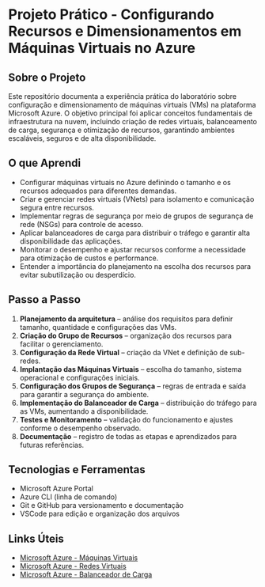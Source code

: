 # Projeto Prático - Configurando Recursos e Dimensionamentos em Máquinas Virtuais no Azure

## Sobre o Projeto  
Este repositório documenta a experiência prática do laboratório sobre configuração e dimensionamento de máquinas virtuais (VMs) na plataforma Microsoft Azure. O objetivo principal foi aplicar conceitos fundamentais de infraestrutura na nuvem, incluindo criação de redes virtuais, balanceamento de carga, segurança e otimização de recursos, garantindo ambientes escaláveis, seguros e de alta disponibilidade.

## O que Aprendi

- Configurar máquinas virtuais no Azure definindo o tamanho e os recursos adequados para diferentes demandas.
- Criar e gerenciar redes virtuais (VNets) para isolamento e comunicação segura entre recursos.
- Implementar regras de segurança por meio de grupos de segurança de rede (NSGs) para controle de acesso.
- Aplicar balanceadores de carga para distribuir o tráfego e garantir alta disponibilidade das aplicações.
- Monitorar o desempenho e ajustar recursos conforme a necessidade para otimização de custos e performance.
- Entender a importância do planejamento na escolha dos recursos para evitar subutilização ou desperdício.

## Passo a Passo

1. **Planejamento da arquitetura** – análise dos requisitos para definir tamanho, quantidade e configurações das VMs.
2. **Criação do Grupo de Recursos** – organização dos recursos para facilitar o gerenciamento.
3. **Configuração da Rede Virtual** – criação da VNet e definição de sub-redes.
4. **Implantação das Máquinas Virtuais** – escolha do tamanho, sistema operacional e configurações iniciais.
5. **Configuração dos Grupos de Segurança** – regras de entrada e saída para garantir a segurança do ambiente.
6. **Implementação do Balanceador de Carga** – distribuição do tráfego para as VMs, aumentando a disponibilidade.
7. **Testes e Monitoramento** – validação do funcionamento e ajustes conforme o desempenho observado.
8. **Documentação** – registro de todas as etapas e aprendizados para futuras referências.

## Tecnologias e Ferramentas

- Microsoft Azure Portal  
- Azure CLI (linha de comando)  
- Git e GitHub para versionamento e documentação  
- VSCode para edição e organização dos arquivos  

## Links Úteis

- [Microsoft Azure - Máquinas Virtuais](https://learn.microsoft.com/pt-br/azure/virtual-machines/)  
- [Microsoft Azure - Redes Virtuais](https://learn.microsoft.com/pt-br/azure/virtual-network/)  
- [Microsoft Azure - Balanceador de Carga](https://learn.microsoft.com/pt-br/azure/load-balancer/)
  

